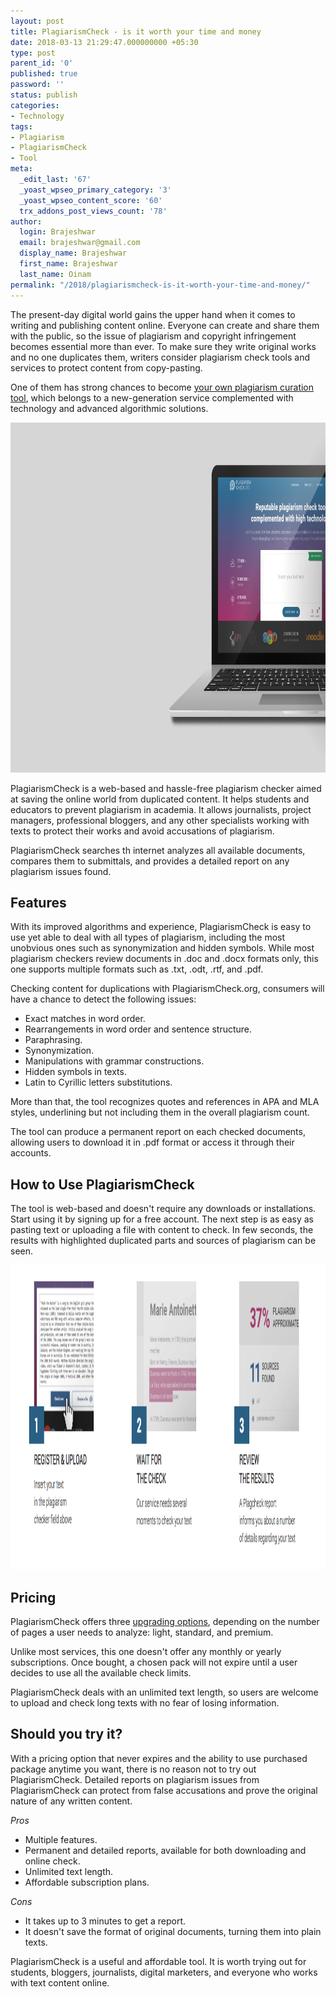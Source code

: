 ```yaml
---
layout: post
title: PlagiarismCheck - is it worth your time and money
date: 2018-03-13 21:29:47.000000000 +05:30
type: post
parent_id: '0'
published: true
password: ''
status: publish
categories:
- Technology
tags:
- Plagiarism
- PlagiarismCheck
- Tool
meta:
  _edit_last: '67'
  _yoast_wpseo_primary_category: '3'
  _yoast_wpseo_content_score: '60'
  trx_addons_post_views_count: '78'
author:
  login: Brajeshwar
  email: brajeshwar@gmail.com
  display_name: Brajeshwar
  first_name: Brajeshwar
  last_name: Oinam
permalink: "/2018/plagiarismcheck-is-it-worth-your-time-and-money/"
---
```

<p>The present-day digital world gains the upper hand when it comes to writing and publishing content online. Everyone can create and share them with the public, so the issue of plagiarism and copyright infringement becomes essential more than ever. To make sure they write original works and no one duplicates them, writers consider plagiarism check tools and services to protect content from copy-pasting.</p>
<p>One of them has strong chances to become <a href="https://plagiarismcheck.org/">your own plagiarism curation tool</a>, which belongs to a new-generation service complemented with technology and advanced algorithmic solutions.</p>

<p><a href="https://plagiarismcheck.org/"><img src="/static/2018/03/plagiarismcheck.jpg" alt="PlagiarismCheck" width="1000" height="560" class="alignnone size-full wp-image-6958" /></a></p>
<p>PlagiarismCheck is a web-based and hassle-free plagiarism checker aimed at saving the online world from duplicated content. It helps students and educators to prevent plagiarism in academia. It allows journalists, project managers, professional bloggers, and any other specialists working with texts to protect their works and avoid accusations of plagiarism.</p>
<p>PlagiarismCheck searches th internet analyzes all available documents, compares them to submittals, and provides a detailed report on any plagiarism issues found.</p>
<h2>Features</h2>
<p>With its improved algorithms and experience, PlagiarismCheck is easy to use yet able to deal with all types of plagiarism, including the most unobvious ones such as synonymization and hidden symbols. While most plagiarism checkers review documents in .doc and .docx formats only, this one supports multiple formats such as .txt, .odt, .rtf, and .pdf.</p>
<p>Checking content for duplications with PlagiarismCheck.org, consumers will have a chance to detect the following issues:</p>
<ul>
<li>Exact matches in word order.</li>
<li>Rearrangements in word order and sentence structure.</li>
<li>Paraphrasing.</li>
<li>Synonymization.</li>
<li>Manipulations with grammar constructions.</li>
<li>Hidden symbols in texts.</li>
<li>Latin to Cyrillic letters substitutions.</li>
</ul>
<p>More than that, the tool recognizes quotes and references in APA and MLA styles, underlining but not including them in the overall plagiarism count.</p>
<p>The tool can produce a permanent report on each checked documents, allowing users to download it in .pdf format or access it through their accounts.</p>
<h2>How to Use PlagiarismCheck</h2>
<p>The tool is web-based and doesn't require any downloads or installations. Start using it by signing up for a free account. The next step is as easy as pasting text or uploading a file with content to check. In few seconds, the results with highlighted duplicated parts and sources of plagiarism can be seen.</p>
<p><img src="/static/2018/03/plagiarismcheck-how-it-works.png" alt="How to use PlagiarismCheck" width="1269" height="487" class="alignnone size-full wp-image-6959" /></p>
<h2>Pricing</h2>
<p>PlagiarismCheck offers three <a href="https://plagiarismcheck.org/pricing/">upgrading options</a>, depending on the number of pages a user needs to analyze: light, standard, and premium.</p>
<p>Unlike most services, this one doesn't offer any monthly or yearly subscriptions. Once bought, a chosen pack will not expire until a user decides to use all the available check limits.</p>
<p>PlagiarismCheck deals with an unlimited text length, so users are welcome to upload and check long texts with no fear of losing information.</p>
<h2>Should you try it?</h2>
<p>With a pricing option that never expires and the ability to use purchased package anytime you want, there is no reason not to try out PlagiarismCheck. Detailed reports on plagiarism issues from PlagiarismCheck can protect from false accusations and prove the original nature of any written content.</p>
<p><em>Pros</em></p>
<ul>
<li>Multiple features.</li>
<li>Permanent and detailed reports, available for both downloading and online check.</li>
<li>Unlimited text length.</li>
<li>Affordable subscription plans.</li>
</ul>
<p><em>Cons</em></p>
<ul>
<li>It takes up to 3 minutes to get a report.</li>
<li>It doesn't save the format of original documents, turning them into plain texts.</li>
</ul>
<p>PlagiarismCheck is a useful and affordable tool. It is worth trying out for students, bloggers, journalists, digital marketers, and everyone who works with text content online.</p>
